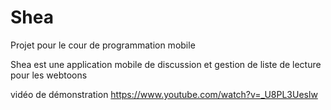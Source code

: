 # Shea
Projet pour le cour  de programmation mobile 

Shea est une application mobile de discussion et gestion de liste de lecture pour les webtoons

vidéo de démonstration
https://www.youtube.com/watch?v=_U8PL3Ueslw

